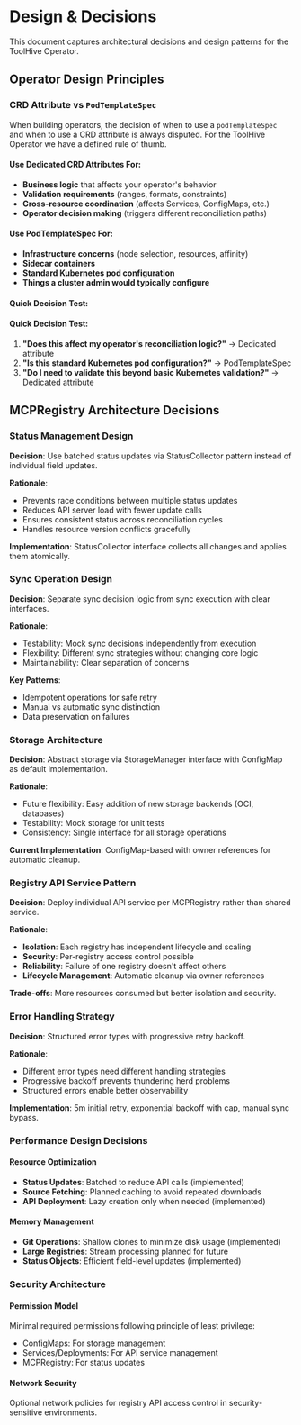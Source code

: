 # Design & Decisions

This document captures architectural decisions and design patterns for the ToolHive Operator.

## Operator Design Principles

### CRD Attribute vs `PodTemplateSpec`

When building operators, the decision of when to use a `podTemplateSpec` and when to use a CRD attribute is always disputed. For the ToolHive Operator we have a defined rule of thumb.

#### Use Dedicated CRD Attributes For:
- **Business logic** that affects your operator's behavior
- **Validation requirements** (ranges, formats, constraints)
- **Cross-resource coordination** (affects Services, ConfigMaps, etc.)
- **Operator decision making** (triggers different reconciliation paths)

#### Use PodTemplateSpec For:
- **Infrastructure concerns** (node selection, resources, affinity)
- **Sidecar containers**
- **Standard Kubernetes pod configuration**
- **Things a cluster admin would typically configure**

#### Quick Decision Test:
#### Quick Decision Test:
1. **"Does this affect my operator's reconciliation logic?"** -> Dedicated attribute
2. **"Is this standard Kubernetes pod configuration?"** -> PodTemplateSpec
3. **"Do I need to validate this beyond basic Kubernetes validation?"** -> Dedicated attribute

## MCPRegistry Architecture Decisions

### Status Management Design

**Decision**: Use batched status updates via StatusCollector pattern instead of individual field updates.

**Rationale**:
- Prevents race conditions between multiple status updates
- Reduces API server load with fewer update calls
- Ensures consistent status across reconciliation cycles
- Handles resource version conflicts gracefully

**Implementation**: StatusCollector interface collects all changes and applies them atomically.

### Sync Operation Design

**Decision**: Separate sync decision logic from sync execution with clear interfaces.

**Rationale**:
- Testability: Mock sync decisions independently from execution
- Flexibility: Different sync strategies without changing core logic
- Maintainability: Clear separation of concerns

**Key Patterns**:
- Idempotent operations for safe retry
- Manual vs automatic sync distinction
- Data preservation on failures

### Storage Architecture

**Decision**: Abstract storage via StorageManager interface with ConfigMap as default implementation.

**Rationale**:
- Future flexibility: Easy addition of new storage backends (OCI, databases)
- Testability: Mock storage for unit tests
- Consistency: Single interface for all storage operations

**Current Implementation**: ConfigMap-based with owner references for automatic cleanup.

### Registry API Service Pattern

**Decision**: Deploy individual API service per MCPRegistry rather than shared service.

**Rationale**:
- **Isolation**: Each registry has independent lifecycle and scaling
- **Security**: Per-registry access control possible
- **Reliability**: Failure of one registry doesn't affect others
- **Lifecycle Management**: Automatic cleanup via owner references

**Trade-offs**: More resources consumed but better isolation and security.

### Error Handling Strategy

**Decision**: Structured error types with progressive retry backoff.

**Rationale**:
- Different error types need different handling strategies
- Progressive backoff prevents thundering herd problems
- Structured errors enable better observability

**Implementation**: 5m initial retry, exponential backoff with cap, manual sync bypass.

### Performance Design Decisions

#### Resource Optimization
- **Status Updates**: Batched to reduce API calls (implemented)
- **Source Fetching**: Planned caching to avoid repeated downloads
- **API Deployment**: Lazy creation only when needed (implemented)

#### Memory Management
- **Git Operations**: Shallow clones to minimize disk usage (implemented)
- **Large Registries**: Stream processing planned for future
- **Status Objects**: Efficient field-level updates (implemented)

### Security Architecture

#### Permission Model
Minimal required permissions following principle of least privilege:
- ConfigMaps: For storage management
- Services/Deployments: For API service management
- MCPRegistry: For status updates

#### Network Security
Optional network policies for registry API access control in security-sensitive environments.
